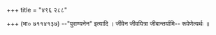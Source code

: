 +++
title = "४९६ २८८"

+++
(भा० ७११४१३७) --"पुराण्यनेन" इत्यादि । जीवेन जीवयित्रा जीबान्तर्यामि-- रूपेणेत्यर्थः ॥ 
